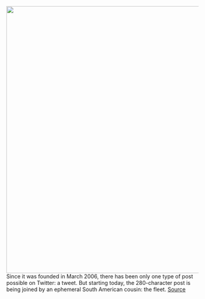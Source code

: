 <img src='https://cdn.vox-cdn.com/thumbor/ZuYUN8sTdTC45L_Nt2GpE3EwR4U=/0x0:892x892/1200x800/filters:focal(363x126:505x268)/cdn.vox-cdn.com/uploads/chorus_image/image/66435281/CB_15796___Fleets_HTL_20200303.0.png' width='700px' /><br/>
Since it was founded in March 2006, there has been only one type of post possible on Twitter: a tweet. But starting today, the 280-character post is being joined by an ephemeral South American cousin: the fleet.
<a href='https://www.theverge.com/2020/3/4/21163877/twitter-stories-test-brazil-fleets-ephemeral'> Source <a/>